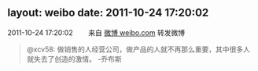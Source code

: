 layout: weibo
date: 2011-10-24 17:20:02
---
<meta name="referrer" content="no-referrer" />

2011-10-24 17:20:02  &nbsp;&nbsp;&nbsp;&nbsp;&nbsp;&nbsp; 来自 <a href="http://weibo.com/" rel="nofollow">微博 weibo.com</a>
转发微博
>  @xcv58: 做销售的人经营公司，做产品的人就不再那么重要，其中很多人就失去了创造的激情。   -乔布斯 ​​​
